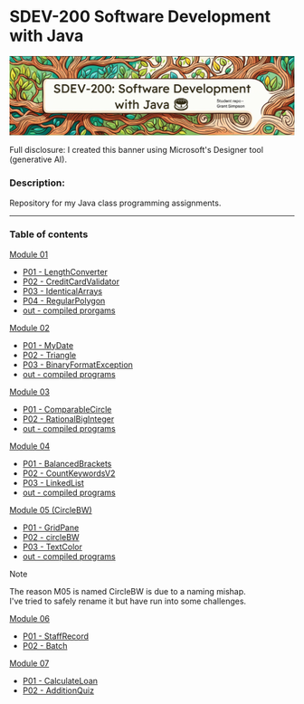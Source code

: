 # SDEV-200 Software Development with Java

![](resources/bannerforsdev200.png)

Full disclosure: I created this banner using Microsoft's Designer tool (generative AI). 

### Description:

Repository for my Java class programming assignments.

---

### Table of contents

[Module 01](M01)
- [P01 - LengthConverter](M01/P01_LengthConverter/src)
- [P02 - CreditCardValidator](M01/P02_CreditCardValidator/src)
- [P03 - IdenticalArrays](P03_IdenticalArrays/src)
- [P04 - RegularPolygon](M01/P04_RegularPolygonUML)
- [out -  compiled prorgams](M01/out/production)

[Module 02](M02)
- [P01 - MyDate](M02/src/P01_MyDate)
- [P02 - Triangle](M02/src/P02_Triangle)
- [P03 - BinaryFormatException](M02/src/P03_BinaryFormatException)
- [out - compiled programs](M02/out/production/M02)

[Module 03](M03)
- [P01 - ComparableCircle](M03/src/P01_ComparableCircle)
- [P02 - RationalBigInteger](M03/src/P02_RationalBigInteger)
- [out - compiled programs](M03/out/production)

[Module 04](M04)
- [P01 - BalancedBrackets](M04/src/P01_BalancedBrackets)
- [P02 - CountKeywordsV2](M04/src/P02_CountKeywordsV2)
- [P03 - LinkedList](M04/src/P03_LinkedList)
- [out - compiled programs](M04/out/production)

[Module 05 (CircleBW)](CircleBW/src/main/java/com/m05)  
- [P01 - GridPane](CircleBW/src/main/java/com/m05/GridPane)
- [P02 - circleBW](CircleBW/src/main/java/com/m05/circlebw)
- [P03 - TextColor](CircleBW/src/main/java/com/m05/TextColor)
- [out - compiled programs](out/production/M05)

> [!NOTE]
> The reason M05 is named CircleBW is due to a naming mishap. </br> I've tried to safely
> rename it but have run into some challenges.

[Module 06](M06)
- [P01 - StaffRecord](M06/src/main/java/com/m06/p01_staffrecord)
- [P02 - Batch](M06b/src/main/java/com/m06/p02_batch)

[Module 07](M07)
- [P01 - CalculateLoan](M07/CalculateLoan/src/main/java/com/calculateloan)
- [P02 - AdditionQuiz](M07/AdditionQuiz/src/main/webapp)
